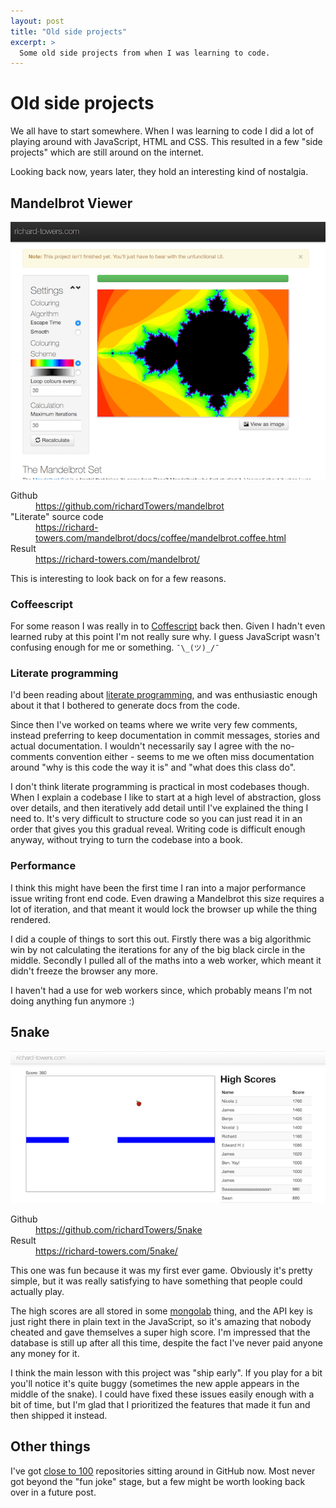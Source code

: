 ```yaml
---
layout: post
title: "Old side projects"
excerpt: >
  Some old side projects from when I was learning to code.
---
```


Old side projects
=================

We all have to start somewhere. When I was learning to code I did a lot of
playing around with JavaScript, HTML and CSS. This resulted in a few "side
projects" which are still around on the internet.

Looking back now, years later, they hold an interesting kind of nostalgia.

Mandelbrot Viewer
-----------------

![Screenshot of the Mandelbrot viewer](/static/images/mandelbrot.png)

<dl>
<dt>Github</dt>
<dd><a href="https://github.com/richardTowers/mandelbrot">https://github.com/richardTowers/mandelbrot</a></dd>
<dt>"Literate" source code</dt>
<dd><a href="https://richard-towers.com/mandelbrot/docs/coffee/mandelbrot.coffee.html">https://richard-towers.com/mandelbrot/docs/coffee/mandelbrot.coffee.html</a></dd>
<dt>Result</dt>
<dd><a href="https://richard-towers.com/mandelbrot/">https://richard-towers.com/mandelbrot/</a></dd>
</dl>

This is interesting to look back on for a few reasons.

### Coffeescript

For some reason I was really in to [Coffescript](https://coffeescript.org/)
back then. Given I hadn't even learned ruby at this point I'm not really sure
why. I guess JavaScript wasn't confusing enough for me or something. `¯\_(ツ)_/¯`

### Literate programming

I'd been reading about [literate
programming](http://wiki.c2.com/?LiterateProgramming), and was enthusiastic
enough about it that I bothered to generate docs from the code.

Since then I've worked on teams where we write very few comments, instead
preferring to keep documentation in commit messages, stories and actual
documentation. I wouldn't necessarily say I agree with the no-comments
convention either - seems to me we often miss documentation around "why is this
code the way it is" and "what does this class do".

I don't think literate programming is practical in most codebases though.
When I explain a codebase I like to start at a high level of abstraction, gloss
over details, and then iteratively add detail until I've explained the thing I
need to. It's very difficult to structure code so you can just read it in an
order that gives you this gradual reveal. Writing code is difficult enough anyway,
without trying to turn the codebase into a book.

### Performance

I think this might have been the first time I ran into a major performance issue
writing front end code. Even drawing a Mandelbrot this size requires a lot of
iteration, and that meant it would lock the browser up while the thing rendered.

I did a couple of things to sort this out. Firstly there was a big algorithmic win
by not calculating the iterations for any of the big black circle in the
middle. Secondly I pulled all of the maths into a web worker, which meant it
didn't freeze the browser any more.

I haven't had a use for web workers since, which probably means I'm not doing
anything fun anymore :)

5nake
-----

![Screenshot of the 5nake game](/static/images/5nake.png)

<dl>
<dt>Github</dt>
<dd><a href="https://github.com/richardTowers/5nake">https://github.com/richardTowers/5nake</a></dd>
<dt>Result</dt>
<dd><a href="https://richard-towers.com/5nake/">https://richard-towers.com/5nake/</a></dd>
</dl>

This one was fun because it was my first ever game. Obviously it's pretty
simple, but it was really satisfying to have something that people could
actually play.

The high scores are all stored in some [mongolab](https://mlab.com/) thing, and
the API key is just right there in plain text in the JavaScript, so it's
amazing that nobody cheated and gave themselves a super high score. I'm
impressed that the database is still up after all this time, despite the fact
I've never paid anyone any money for it.

I think the main lesson with this project was "ship early". If you play for a
bit you'll notice it's quite buggy (sometimes the new apple appears in the
middle of the snake). I could have fixed these issues easily enough
with a bit of time, but I'm glad that I prioritized the features that made it
fun and then shipped it instead.

Other things
------------

I've got [close to 100](https://github.com/richardTowers?tab=repositories)
repositories sitting around in GitHub now. Most never got beyond the "fun joke"
stage, but a few might be worth looking back over in a future post.

